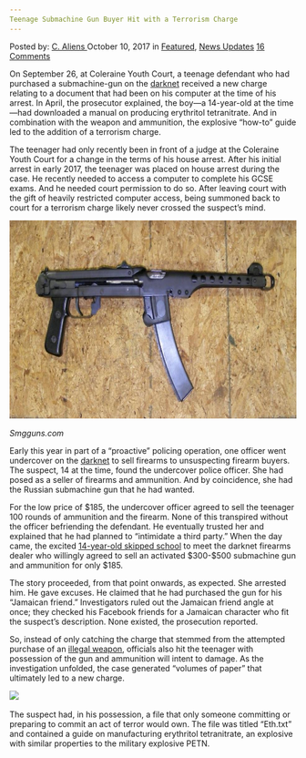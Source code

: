 ```yaml
---
Teenage Submachine Gun Buyer Hit with a Terrorism Charge
---
```

<article class="post-listing post-22999 post type-post status-publish format-standard has-post-thumbnail hentry 
 tag-buyer tag-charge tag-gun tag-hit tag-submachine tag-teenage tag-terrorism">
<div class="post-inner">
<span>Posted by: <a href="https://www.deepdotweb.com/author/caliens/" title="">C. Aliens </a></span>
<span>October 10, 2017</span>
<span>in <a href="https://www.deepdotweb.com/category/deepdot-news/" rel="category tag">Featured</a>, <a href="https://www.deepdotweb.com/category/news-updates/" rel="category tag">News Updates</a></span>
<span><a href="https://www.deepdotweb.com/2017/10/10/teenage-submachine-gun-buyer-hit-terrorism-charge/#comments">16 Comments</a></span>


<p>On September 26, at Coleraine Youth Court, a teenage defendant who had purchased a submachine-gun on the <a href="https://www.deepdotweb.com/2013/10/28/updated-llist-of-hidden-marketplaces-tor-i2p/">darknet</a> received a new charge relating to a document that had been on his computer at the time of his arrest. In April, the prosecutor explained, the boy—a 14-year-old at the time—had downloaded a manual on producing erythritol tetranitrate. And in combination with the weapon and ammunition, the explosive “how-to” guide led to the addition of a terrorism charge.</p>
<p>The teenager had only recently been in front of a judge at the Coleraine Youth Court for a change in the terms of his house arrest. After his initial arrest in early 2017, the teenager was placed on house arrest during the case. He recently needed to access a computer to complete his GCSE exams. And he needed court permission to do so. After leaving court with the gift of heavily restricted computer access, being summoned back to court for a terrorism charge likely never crossed the suspect&#8217;s mind.</p>
<p><img class="wp-image-23002" src="/imgs/2017/10/word-image-19.jpeg" width="721" height="348" /></p>
<p><em>Smgguns.com</em></p>
<p>Early this year in part of a &#8220;proactive&#8221; policing operation, one officer went undercover on the <a href="https://www.deepdotweb.com/tag/darknet/">darknet</a> to sell firearms to unsuspecting firearm buyers. The suspect, 14 at the time, found the undercover police officer. She had posed as a seller of firearms and ammunition. And by coincidence, she had the Russian submachine gun that he had wanted.</p>
<p>For the low price of $185, the undercover officer agreed to sell the teenager 100 rounds of ammunition and the firearm. None of this transpired without the officer befriending the defendant. He eventually trusted her and explained that he had planned to &#8220;intimidate a third party.” When the day came, the excited <a href="https://www.deepdotweb.com/2017/04/23/teen-skips-school-darkweb-weapons-deal/">14-year-old skipped school</a> to meet the darknet firearms dealer who willingly agreed to sell an activated $300-$500 submachine gun and ammunition for only $185.</p>
<p>The story proceeded, from that point onwards, as expected. She arrested him. He gave excuses. He claimed that he had purchased the gun for his “Jamaican friend.” Investigators ruled out the Jamaican friend angle at once; they checked his Facebook friends for a Jamaican character who fit the suspect&#8217;s description. None existed, the prosecution reported.</p>
<p>So, instead of only catching the charge that stemmed from the attempted purchase of an <a href="https://www.deepdotweb.com/tag/weapons/">illegal weapon</a>, officials also hit the teenager with possession of the gun and ammunition will intent to damage. As the investigation unfolded, the case generated &#8220;volumes of paper” that ultimately led to a new charge.</p>
<p><img class="wp-image-23003" src="/imgs/2017/10/word-image-11.png" srcset="/imgs/2017/10/word-image-11.png 974w, /imgs/2017/10/word-image-11-300x174.png 300w" sizes="(max-width: 974px) 100vw, 974px" /></p>
<p>The suspect had, in his possession, a file that only someone committing or preparing to commit an act of terror would own. The file was titled “Eth.txt” and contained a guide on manufacturing erythritol tetranitrate, an explosive with similar properties to the military explosive PETN.</p>
</div>
<span style="display:none"><a href="https://www.deepdotweb.com/tag/buyer/" rel="tag">buyer</a> <a href="https://www.deepdotweb.com/tag/charge/" rel="tag">charge</a> <a href="https://www.deepdotweb.com/tag/gun/" rel="tag">gun</a> <a href="https://www.deepdotweb.com/tag/hit/" rel="tag">hit</a> <a href="https://www.deepdotweb.com/tag/submachine/" rel="tag">submachine</a> <a href="https://www.deepdotweb.com/tag/teenage/" rel="tag">teenage</a> <a href="https://www.deepdotweb.com/tag/terrorism/" rel="tag">terrorism</a></span> <span style="display:none" class="updated">2017-10-10<a href="https://www.deepdotweb.com/author/caliens/" title="Posts by C. Aliens" rel="author">C. Aliens</a></strong></div>
</div>
</article>

